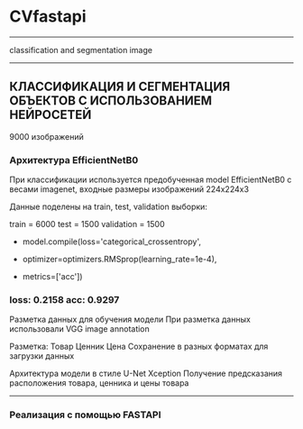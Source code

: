 # CVfastapi
____
classification and segmentation image
____
## КЛАССИФИКАЦИЯ И СЕГМЕНТАЦИЯ ОБЪЕКТОВ С ИСПОЛЬЗОВАНИЕМ НЕЙРОСЕТЕЙ

9000 изображений

### Архитектура EfficientNetB0

При классификации используется предобученная model EfficientNetB0 с весами imagenet, входные размеры изображений 224х224х3

Данные поделены на train, test, validation выборки:

train = 6000 test = 1500 validation = 1500

- model.compile(loss='categorical_crossentropy',               

- optimizer=optimizers.RMSprop(learning_rate=1e-4),               

- metrics=['acc'])

### loss: 0.2158 acc: 0.9297

Разметка данных для обучения модели При разметка данных использовали VGG image annotation 

Разметка: Товар Ценник Цена Cохранение в разных форматах для загрузки данных

Архитектура модели в стиле U-Net Xception Получение предсказания расположения товара, ценника и цены товара
____

### Реализация с помощью FASTAPI
